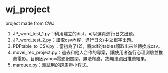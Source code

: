 # wj_project
project made from CWJ

1. JP_word_test_1.py：利用建立的dist，可以選頁進行日文出題。
2. JP_word_test_2.py：讀取csv內容，進行日文/中文單字出題。
3. PDFtable_to_CSV.py：當初為了(2)，將pdf的tables讀取出來並轉換成csv。
4. movei_rec_project.py：過去和他人合作的專案，讓使用者進行心理測驗並推薦電影。目前因yahoo電影網關閉，無法爬蟲，故無法跑出推薦結果。
5. marquee.py：測試用的跑馬燈小程式。

